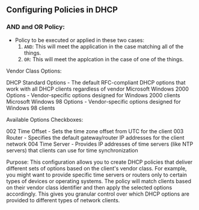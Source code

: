 ## Configuring Policies in DHCP

### AND and OR Policy:

- Policy to be executed or applied in these two cases:
  1. `AND`: This will meet the application in the case matching all of the things.
  2. `OR`: This will meet the applcation in the case of one of the things.

Vendor Class Options:

DHCP Standard Options - The default RFC-compliant DHCP options that work with all DHCP clients regardless of vendor
Microsoft Windows 2000 Options - Vendor-specific options designed for Windows 2000 clients
Microsoft Windows 98 Options - Vendor-specific options designed for Windows 98 clients

Available Options Checkboxes:

002 Time Offset - Sets the time zone offset from UTC for the client
003 Router - Specifies the default gateway/router IP addresses for the client network
004 Time Server - Provides IP addresses of time servers (like NTP servers) that clients can use for time synchronization

Purpose:
This configuration allows you to create DHCP policies that deliver different sets of options based on the client's vendor class. For example, you might want to provide specific time servers or routers only to certain types of devices or operating systems.
The policy will match clients based on their vendor class identifier and then apply the selected options accordingly. This gives you granular control over which DHCP options are provided to different types of network clients.
